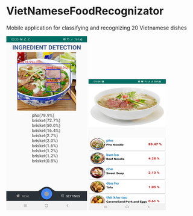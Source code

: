 # VietNameseFoodRecognizator

Mobile application for classifying and recognizing 20 Vietnamese dishes


![INGREDIENT DETECT](https://github.com/LittleKai/VietNameseFoodRecognizator/blob/main/received_1981802552271939.png)
![VIETNAMESE FOOD CLASSFICATION](https://github.com/LittleKai/VietNameseFoodRecognizator/blob/main/received_674442134837302.png)
